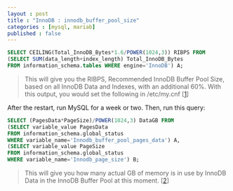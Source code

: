```yaml
---
layout : post
title : "InnoDB : innodb_buffer_pool_size"
categories : [mysql, mariab]
published : false
---
```

```sql
SELECT CEILING(Total_InnoDB_Bytes*1.6/POWER(1024,3)) RIBPS FROM
(SELECT SUM(data_length+index_length) Total_InnoDB_Bytes
FROM information_schema.tables WHERE engine='InnoDB') A;
```


> This will give you the RIBPS, Recommended InnoDB Buffer Pool Size, based on all InnoDB Data and Indexes, with an additional 60%. With this output, you would set the following in /etc/my.cnf \[[1]\]


After the restart, run MySQL for a week or two. Then, run this query:

```sql
SELECT (PagesData*PageSize)/POWER(1024,3) DataGB FROM
(SELECT variable_value PagesData
FROM information_schema.global_status
WHERE variable_name='Innodb_buffer_pool_pages_data') A,
(SELECT variable_value PageSize
FROM information_schema.global_status
WHERE variable_name='Innodb_page_size') B;
```

> This will give you how many actual GB of memory is in use by InnoDB Data in the InnoDB Buffer Pool at this moment. \[[2]\]


[1]: https://itectec.com/database/thesql-how-large-should-be-thesql-innodb_buffer_pool_size/ "How large should be thesql innodb_buffer_pool_size"

[2]: https://dba.stackexchange.com/questions/19164/what-to-set-innodb-buffer-pool-and-why/19181#19181 "What to set innodb_buffer_pool and why..?"